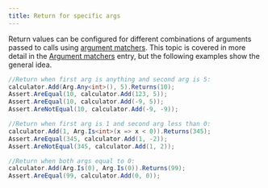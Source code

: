 ```yaml
---
title: Return for specific args
---
```


<!--
```requiredcode
public interface ICalculator {
    int Add(int a, int b);
    string Mode { get; set; }
}
ICalculator calculator;
[SetUp] public void SetUp() { calculator = Substitute.For<ICalculator>(); }
```
-->

Return values can be configured for different combinations of arguments passed to calls using [argument matchers](/help/argument-matchers). This topic is covered in more detail in the [Argument matchers](/help/argument-matchers) entry, but the following examples show the general idea.

```csharp
//Return when first arg is anything and second arg is 5:
calculator.Add(Arg.Any<int>(), 5).Returns(10);
Assert.AreEqual(10, calculator.Add(123, 5));
Assert.AreEqual(10, calculator.Add(-9, 5));
Assert.AreNotEqual(10, calculator.Add(-9, -9));

//Return when first arg is 1 and second arg less than 0:
calculator.Add(1, Arg.Is<int>(x => x < 0)).Returns(345);
Assert.AreEqual(345, calculator.Add(1, -2));
Assert.AreNotEqual(345, calculator.Add(1, 2));

//Return when both args equal to 0:
calculator.Add(Arg.Is(0), Arg.Is(0)).Returns(99);
Assert.AreEqual(99, calculator.Add(0, 0));
```